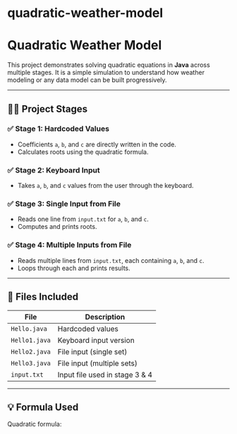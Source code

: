 # quadratic-weather-model
# Quadratic Weather Model

This project demonstrates solving quadratic equations in **Java** across multiple stages. It is a simple simulation to understand how weather modeling or any data model can be built progressively.

---

## 👨‍🔬 Project Stages

### ✅ Stage 1: Hardcoded Values
- Coefficients `a`, `b`, and `c` are directly written in the code.
- Calculates roots using the quadratic formula.

### ✅ Stage 2: Keyboard Input
- Takes `a`, `b`, and `c` values from the user through the keyboard.

### ✅ Stage 3: Single Input from File
- Reads one line from `input.txt` for `a`, `b`, and `c`.
- Computes and prints roots.

### ✅ Stage 4: Multiple Inputs from File
- Reads multiple lines from `input.txt`, each containing `a`, `b`, and `c`.
- Loops through each and prints results.

---

## 📂 Files Included

| File                  | Description                                |
|-----------------------|--------------------------------------------|
| `Hello.java` | Hardcoded values                         |
| `Hello1.java` | Keyboard input version                   |
| `Hello2.java` | File input (single set)                  |
| `Hello3.java` | File input (multiple sets)               |
| `input.txt`            | Input file used in stage 3 & 4           |

---

## 💡 Formula Used

Quadratic formula:

